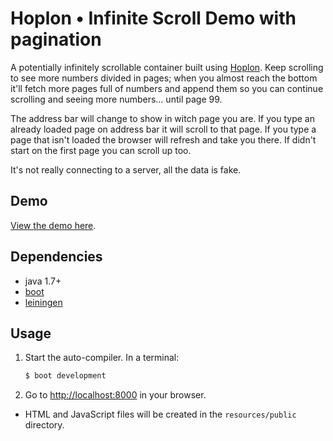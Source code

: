 # Hoplon • Infinite Scroll Demo with pagination

A potentially infinitely scrollable container built using [Hoplon][2].
Keep scrolling to see more numbers divided in pages; when you almost reach
the bottom it'll fetch more pages full of numbers and append them so you can
continue scrolling and seeing more numbers... until page 99.

The address bar will change to show in witch page you are. If you type an
already loaded page on address bar it will scroll to that page. If you
type a page that isn't loaded the browser will refresh and take you there.
If didn't start on the first page you can scroll up too.

It's not really connecting to a server, all the data is fake.

## Demo

[View the demo here][3].

## Dependencies

- java 1.7+
- [boot][4]
- [leiningen][6]

## Usage

1. Start the auto-compiler. In a terminal:

    ```bash
    $ boot development
    ```

2. Go to [http://localhost:8000][7] in your browser.

* HTML and JavaScript files will be created in the `resources/public` directory.

[2]: http://github.com/tailrecursion/hoplon
[3]: http://tailrecursion.github.io/hoplon-demos/infinite-scroll-paginated
[4]: https://github.com/tailrecursion/boot
[6]: https://github.com/technomancy/leiningen
[7]: http://localhost:8000
